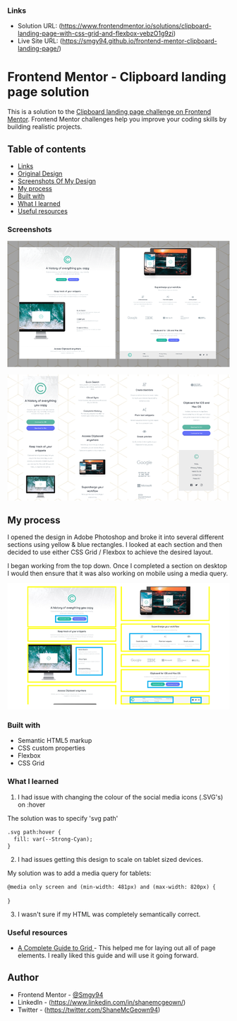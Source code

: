 ### Links

- Solution URL: (https://www.frontendmentor.io/solutions/clipboard-landing-page-with-css-grid-and-flexbox-vebzO1g9zi)
- Live Site URL: (https://smgy94.github.io/frontend-mentor-clipboard-landing-page/)

# Frontend Mentor - Clipboard landing page solution

This is a solution to the [Clipboard landing page challenge on Frontend Mentor](https://www.frontendmentor.io/challenges/clipboard-landing-page-5cc9bccd6c4c91111378ecb9). Frontend Mentor challenges help you improve your coding skills by building realistic projects.

## Table of contents

- [Links](#links)
- [Original Design](#original-design)
- [Screenshots Of My Design](#screenshots)
- [My process](#my-process)
- [Built with](#built-with)
- [What I learned](#what-i-learned)
- [Useful resources](#useful-resources)

### Screenshots

![](./design/screenshot01-desktop.png)

![](./design/screenshot01-mobile.png)

## My process

I opened the design in Adobe Photoshop and broke it into several different sections using yellow & blue rectangles. I looked at each section and then decided to use either CSS Grid / Flexbox to achieve the desired layout.

I began working from the top down. Once I completed a section on desktop I would then ensure that it was also working on mobile using a media query.

![](./design/processes.png)

### Built with

- Semantic HTML5 markup
- CSS custom properties
- Flexbox
- CSS Grid

### What I learned

1.  I had issue with changing the colour of the social media icons (.SVG's) on :hover

The solution was to specify 'svg path'

```
.svg path:hover {
  fill: var(--Strong-Cyan);
}
```

2.  I had issues getting this design to scale on tablet sized devices.

My solution was to add a media query for tablets:

```
@media only screen and (min-width: 481px) and (max-width: 820px) {

}
```

3.  I wasn't sure if my HTML was completely semantically correct.

### Useful resources

- [A Complete Guide to Grid ](https://css-tricks.com/snippets/css/complete-guide-grid/) - This helped me for laying out all of page elements. I really liked this guide and will use it going forward.

## Author

- Frontend Mentor - [@Smgy94](https://www.frontendmentor.io/profile/Smgy94)
- LinkedIn - (https://www.linkedin.com/in/shanemcgeown/)
- Twitter - (https://twitter.com/ShaneMcGeown94)

